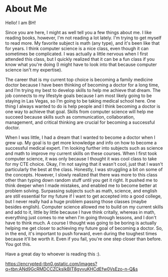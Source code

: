 # About Me
Hello! I am BH!

Since you are here, I might as well tell you a few things about me. I like reading books, however, I'm not reading a lot lately. I'm trying to get myself to read more. My favorite subject is math (any type), and it's been like that for years. I think computer science is a nice class, even though it can sometimes be complicated. I was actually a little nervous when I first attended this class, but I quickly realized that it can be a fun class if you know what you're doing (I might have to look into that because computer science isn't my expertise).

The career that is my current top choice is becoming a family medicine doctor because I have been thinking of becoming a doctor for a long time, and I’m trying my best to develop skills to help me achieve that dream. The job connects to my lifestyle goals because I am most likely going to be staying in Las Vegas, so I’m going to be taking medical school here. One thing I always wanted to do is help people and I think becoming a doctor is one way to achieve that goal. Skills from computer science will help me succeed because skills such as communication, collaboration, management, and critical thinking are crucial for becoming a successful doctor.

When I was little, I had a dream that I wanted to become a doctor when I grew up. My goal is to get more knowledge and info on how to become a successful medical expert. I'm looking further into subjects such as science and math to improve my current skills on these courses. When I first took computer science, it was only because I thought it was cool class to take for my CTE choice. Okay, I'm not saying that it wasn't cool, just that I wasn't particularly the best at the class. Honestly, I was struggling a bit on some of the concepts. However, I slowly realized that there was more to this class other than typing down random stuff until you get it right. It pushed me to think deeper when I made mistakes, and enabled me to become better at problem solving. Surpassing subjects such as math, science, and english are still essential for my future if I want to get accepted into a good college, but I never really had a huge problem passing those classes (maybe besides english). Computer science allowed me to build on my current skills and add to it, little by little because I have think critally, whereas in math, everything just comes to me when I'm going through lessons, and I don't have to think much. A course I thought was going to be boring is actually helping me get closer to achieving my future goal of becoming a doctor. So, in the end, it's important to push forward, even during the toughest times because it'll be worth it. Even if you fail, you're one step closer than before. You got this. 

Have a great day to whoever is reading this :). 

https://encrypted-tbn0.gstatic.com/images?q=tbn:ANd9GcRMDCCZCksIkBIT8gvvuKHCdEfw0VsEzo-n-Q&s
